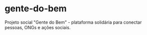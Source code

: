 # gente-do-bem
Projeto social "Gente do Bem" - plataforma solidária para conectar pessoas, ONGs e ações sociais.
